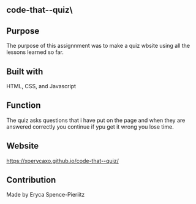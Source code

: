 ## code-that--quiz\

## Purpose
The purpose of this assignnment was to make a quiz wbsite using all the lessons learned so far.

## Built with 
HTML, CSS, and Javascript

## Function 
The quiz asks questions that i have put on the page and when they are answered correctly you continue if ypu get it wrong you lose time.

## Website
https://xoerycaxo.github.io/code-that--quiz/

## Contribution 
Made by Eryca Spence-Pieriitz
